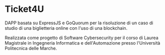 # Ticket4U
DAPP basata su ExpressJS e GoQuorum per la risoluzione di un caso di studio di una biglietteria online con l'uso di una blockchain.

Realizzata come progetto di Software Cybersecurity per il corso di Laurea Magistrale in Ingegneria Informatica e dell'Automazione presso l'Università Politecnica delle Marche.
